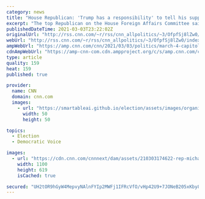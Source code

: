 ```yaml
---
category: news
title: "House Republican: 'Trump has a responsibility' to tell his supporters 'to stand down' after new threat"
excerpt: "The top Republican on the House Foreign Affairs Committee said Wednesday that Donald Trump has a duty to call off his supporters in light of a potential threat against the US Capitol on Thursday -- less than two months after the January 6 Capitol insurrection incited by the former President.\n    \n"
publishedDateTime: 2021-03-03T23:22:02Z
originalUrl: "http://rss.cnn.com/~r/rss/cnn_allpolitics/~3/OfpfSj8lZw0/index.html"
webUrl: "http://rss.cnn.com/~r/rss/cnn_allpolitics/~3/OfpfSj8lZw0/index.html"
ampWebUrl: "https://amp.cnn.com/cnn/2021/03/03/politics/march-4-capitol-threat-michael-mccaul-cnntv/index.html"
cdnAmpWebUrl: "https://amp-cnn-com.cdn.ampproject.org/c/s/amp.cnn.com/cnn/2021/03/03/politics/march-4-capitol-threat-michael-mccaul-cnntv/index.html"
type: article
quality: 159
heat: 159
published: true

provider:
  name: CNN
  domain: cnn.com
  images:
    - url: "https://smartableai.github.io/election/assets/images/organizations/cnn.com-50x50.jpg"
      width: 50
      height: 50

topics:
  - Election
  - Democratic Voice

images:
  - url: "https://cdn.cnn.com/cnnnext/dam/assets/210303174622-rep-michael-mccaul-the-lead-0303-super-tease.jpg"
    width: 1100
    height: 619
    isCached: true

secured: "UH2tOR9hGyW4MepvyNAlnFYIp2MWFj1IFRcVfO/vHp42U9+7JONeB205xKby8J6ajoYRDKtmbWhOZH52AR0FBPibsMHl9KcTli183rokLtOQx2p8Ov6GtF069L2UHRaNcNblroqnEd1i84UzLiqLSrUNJr2G6p/iiNsdRSX4G9i6jVL3MvDeChSI+eKDngJxncnFwxuVpyyixnbX1UiEhOpX1fdbye6/0N4nIOfJ7HzDiBccl2blI1nVbyoFlgPQijVXwp0G8LGuyfgrUydW0cEcnlFX3WhwQO1k5Bh1HGT/akLRHIca6kNLpVx1IEFCCWZ0TV27vG6BRcLRodTnHdqs5sXX2S1/21RjI3MHBYs=;JV6x+zcUj2eeZri7qKhFLA=="
---
```


